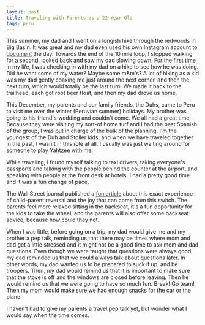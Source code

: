 ```yaml
---
layout: post
title: Traveling with Parents as a 22 Year Old
tags: peru
---
```

This summer, my dad and I went on a longish hike through the redwoods in Big Basin. It was great and my dad even used his own Instagram account to [document](https://www.instagram.com/p/8Cnn_RLVxE/?taken-by=marshallstoller) the day. Towards the end of the 10 mile loop, I stopped walking for a second, looked back and saw my dad slowing down. For the first time in my life, I was checking in with my dad on a hike to see how he was doing. Did he want some of my water? Maybe some m&m's? A lot of hiking as a kid was my dad gently coaxing me just around the next corner, and then the next turn, which would totally be the last turn. We made it back to the trailhead, each got root beer float, and then my dad drove us home.

This December, my parents and our family friends, the Duhs, came to Peru to visit me over the winter (Peruvian summer) holidays. My brother was going to his friend's wedding and couldn't come. We all had a great time. Because they were visiting my sort-of home turf and I had the best Spanish of the group, I was put in charge of the bulk of the planning. I'm the youngest of the Duh and Stoller kids, and when we have traveled together in the past, I wasn't in this role at all. I usually was just waiting around for someone to play Yahtzee with me. 

While traveling, I found myself talking to taxi drivers, taking everyone's passports and talking with the people behind the counter at the airport, and speaking with people at the front desk at hotels. I had a pretty good time and it was a fun change of pace.

The Wall Street journal published a [fun article](http://www.wsj.com/articles/the-rewards-of-letting-your-kids-call-the-shots-1452106567) about this exact experience of child-parent reversal and the joy that can come from this switch. The parents feel more relaxed sitting in the backseat, it's a fun opportunity for the kids to take the wheel, and the parents will also offer some backseat advice, because how could they not.

When I was little, before going on a trip, my dad would give me and my brother a pep talk, reminding us that there may be times where mom and dad get a little stressed and it might not be a good time to ask mom and dad questions. Even though we were taught that questions were always good, my dad reminded us that we could always talk about questions later. In other words, my dad wanted us to be prepared to suck it up, and be troopers. Then, my dad would remind us that it is important to make sure that the stove is off and the windows are closed before leaving. Then he would remind us that we were going to have so much fun. Break! Go team! Then my mom would make sure we had enough snacks for the car or the plane.

I haven't had to give my parents a travel pep talk yet, but wonder what I would say when the time comes.

